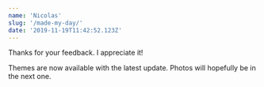 ```yaml
---
name: 'Nicolas'
slug: '/made-my-day/'
date: '2019-11-19T11:42:52.123Z'
---
```


Thanks for your feedback. I appreciate it!

Themes are now available with the latest update. Photos will hopefully be in
the next one.
